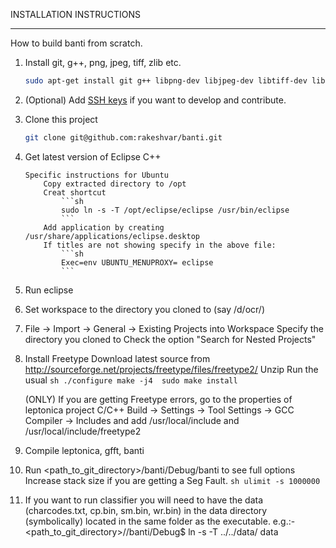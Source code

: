 INSTALLATION INSTRUCTIONS
------------ ------------

How to build banti from scratch.

1. Install git, g++, png, jpeg, tiff, zlib etc.
	```sh
	sudo apt-get install git g++ libpng-dev libjpeg-dev libtiff-dev libz-dev
	```

1. (Optional) Add [SSH keys](https://help.github.com/articles/generating-ssh-keys) if you want to develop and contribute.

1. Clone this project
	```sh
	git clone git@github.com:rakeshvar/banti.git
	```

1. Get latest version of Eclipse C++
	```
	Specific instructions for Ubuntu
		Copy extracted directory to /opt
		Creat shortcut
			```sh
			sudo ln -s -T /opt/eclipse/eclipse /usr/bin/eclipse
			```
		Add application by creating /usr/share/applications/eclipse.desktop
		If titles are not showing specify in the above file:
			```sh
			Exec=env UBUNTU_MENUPROXY= eclipse
			```
	```

1. Run eclipse

1. Set workspace to the directory you cloned to (say /d/ocr/)

1. File -> Import -> General -> Existing Projects into Workspace
	Specify the directory you cloned to 
	Check the option "Search for Nested Projects"

1. Install Freetype
	Download latest source from 
		http://sourceforge.net/projects/freetype/files/freetype2/
	Unzip 
	Run the usual
		```sh
		./configure
		make -j4 
		sudo make install
		```
	
	(ONLY) If you are getting Freetype errors, go to the properties of leptonica project
		C/C++ Build ->  Settings   -> Tool Settings -> GCC Compiler -> Includes 
	and add /usr/local/include and /usr/local/include/freetype2

1. Compile leptonica, gfft, banti

1. Run <path_to_git_directory>/banti/Debug/banti to see full options
	Increase stack size if you are getting a Seg Fault. 
		```sh
		ulimit -s 1000000
		```

1. If you want to run classifier you will need to have the data 
    (charcodes.txt, cp.bin, sm.bin, wr.bin) in the data directory 
    (symbolically) located in the same folder as the executable. 
    e.g.:- <path_to_git_directory>//banti/Debug$ ln -s -T ../../data/ data
